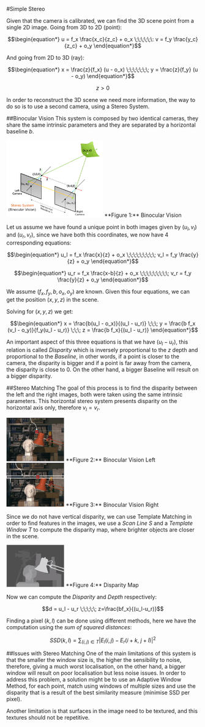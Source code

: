 #Simple Stereo

Given that the camera is calibrated, we can find the 3D scene point from a single 2D image. Going from 3D to 2D (point):
```math
\begin{equation*}
u = f_x \frac{x_c}{z_c} + o_x \;\;\;\;\;\: v = f_y \frac{y_c}{z_c} + o_y
\end{equation*}
```

And going from 2D to 3D (ray):

```math
\begin{equation*}
x = \frac{z}{f_x} (u - o_x) \;\;\;\;\;\;\; y = \frac{z}{f_y} (u - o_y)
\end{equation*}
```
```math
\begin{equation*}
z>0
\end{equation*}
```
In order to reconstruct the 3D scene we need more information, the way to do so is to use a second camera, using a Stereo System.

##Binocular Vision
This system is composed by two identical cameras, they share the same intrinsic parameters and they are separated by a horizontal baseline $b$.


<img src="images/SimpleStereoTheory/Binocular%20Vision.png" width="50%">  
**Figure 1:** Binocular Vision

Let us assume we have found a unique point in both images given by $(u_l, v_l)$ and $(u_r, v_r)$, since we have both this coordinates, we now have 4 corresponding equations:

```math
\begin{equation*}
    u_l = f_x \frac{x}{z} + o_x \;\;\;\;\;\;\;\;\;  v_l = f_y \frac{y}{z} + o_y    
\end{equation*}
```
```math
\begin{equation*}
    u_r = f_x \frac{x-b}{z} + o_x \;\;\;\;\;\;\;\;\;  v_r = f_y \frac{y}{z} + o_y    
\end{equation*}
```
We assume $(f_x, f_y, b, o_x, o_y)$ are known. Given this four equations, we can get the position $(x,y,z)$ in the scene.

Solving for $(x,y,z)$ we get:
```math
\begin{equation*}
    x = \frac{b(u_l - o_x)}{(u_l - u_r)} \;\;\; y = \frac{b f_x (v_l - o_y)}{f_y(u_l - u_r)} \;\;\;  z = \frac{b f_x}{(u_l - u_r)}    
\end{equation*}
```
An important aspect of this three equations is that we have $(u_l - u_r)$, this relation is called *Disparity* which is inversely proportional to the $z$ depth and proportional to the *Baseline*, in other words, if a point is closer to the camera, the disparity is bigger and if a point is far away from the camera, the disparity is close to 0. On the other hand, a bigger Baseline will result on a bigger disparity.

##Stereo Matching
The goal of this process is to find the disparity between the left and the right images, both were taken using the same intrinsic parameters. This horizontal stereo system presents disparity on the horizontal axis only, therefore $v_l = v_r$.

<img src="images/SimpleStereoTheory/Stereo%20System%20Left.png" width="30%">  
**Figure 2:** Binocular Vision Left

<img src="images/SimpleStereoTheory/Stereo%20System%20Right.png" width="30%">  
**Figure 3:** Binocular Vision Right

Since we do not have vertical disparity, we can use Template Matching in order to find features in the images, we use a *Scan Line* $S$ and a *Template Window* $T$ to compute the disparity map, where brighter objects are closer in the scene.

<img src="images/SimpleStereoTheory/Disparity%20Map.png" width="30%">  
**Figure 4:** Disparity Map

Now we can compute the *Disparity* and *Depth* respectively:
```math
d = u_l - u_r \;\;\;\;\; z=\frac{bf_x}{(u_l-u_r)}
```
Finding a pixel $(k,l)$ can be done using different methods, here we have the computation using the *sum of squared distances*:
```math
SSD(k,l) = \sum_{(i,j) \in T} |E_l(i,j)-E_r(i+k,\:j+l)|^2
```
##Issues with Stereo Matching
One of the main limitations of this system is that the smaller the window size is, the higher the sensibility to noise, therefore, giving a much worst localisation, on the other hand, a bigger window will result on poor localisation but less noise issues. In order to address this problem, a solution might be to use an Adaptive Window Method, for each point, match using windows of multiple sizes and use the disparity that is a result of the best similarity measure (minimise SSD per pixel).

Another limitation is that surfaces in the image need to be textured, and this textures should not be repetitive.
